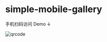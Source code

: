 simple-mobile-gallery
=============


手机扫码访问 Demo ↓

![qrcode](https://raw.githubusercontent.com/mycolorway/simple-mobile-gallery/master/qrcode.png)
